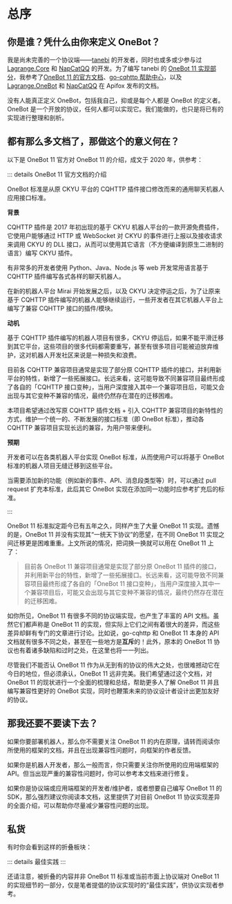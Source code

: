 # 总序

## 你是谁？凭什么由你来定义 OneBot？

我是尚未完善的一个协议端——[tanebi](https://github.com/tanebijs/tanebi) 的开发者，同时也或多或少参与过 [Lagrange.Core](https://github.com/LagrangeDev/Lagrange.Core) 和 [NapCatQQ](https://github.com/NapNeko/NapCatQQ) 的开发。为了编写 tanebi 的 [OneBot 11 实现部分](https://github.com/tanebijs/tanebi/tree/main/packages/app)，我参考了[OneBot 11 的官方文档](https://11.onebot.dev/)、[go-cqhttp 帮助中心](https://docs.go-cqhttp.org/)，以及 [Lagrange.OneBot](https://lagrange-onebot.apifox.cn/) 和 [NapCatQQ](https://napcat.apifox.cn/) 在 Apifox 发布的文档。

没有人能真正定义 OneBot，包括我自己，抑或是每个人都是 OneBot 的定义者。OneBot 是一个开放的协议，任何人都可以实现它。我们能做的，也只是将已有的实现进行整理和剖析。

## 都有那么多文档了，那做这个的意义何在？

以下是 OneBot 11 官方对 OneBot 11 的介绍，成文于 2020 年，供参考：

::: details OneBot 11 官方文档的介绍

OneBot 标准是从原 CKYU 平台的 CQHTTP 插件接口修改而来的通用聊天机器人应用接口标准。

**背景**

CQHTTP 插件是 2017 年初出现的基于 CKYU 机器人平台的一款开源免费插件，它使用户能够通过 HTTP 或 WebSocket 对 CKYU 的事件进行上报以及接收请求来调用 CKYU 的 DLL 接口，从而可以使用其它语言（不方便编译到原生二进制的语言）编写 CKYU 插件。

有非常多的开发者使用 Python、Java、Node.js 等 web 开发常用语言基于 CQHTTP 插件编写各式各样的聊天机器人。

在新的机器人平台 Mirai 开始发展之后，以及 CKYU 决定停运之后，为了让原来基于 CQHTTP 插件编写的机器人能够继续运行，一些开发者在其它机器人平台上编写了兼容 CQHTTP 接口的插件/模块。

**动机**

基于 CQHTTP 插件编写的机器人项目有很多，CKYU 停运后，如果不能平滑迁移到其它平台，这些项目的很多代码都需要重写，甚至有很多项目可能被迫放弃维护，这对机器人开发社区来说是一种损失和浪费。

目前各 CQHTTP 兼容项目通常是实现了部分原 CQHTTP 插件的接口，并利用新平台的特性，新增了一些拓展接口。长远来看，这可能导致不同兼容项目最终形成了各自的「CQHTTP 接口变种」，当用户深度接入其中一个兼容项目后，可能又会出现与其它变种不兼容的情况，最终仍然存在潜在的迁移困难。

本项目希望通过改写原 CQHTTP 插件文档 + 引入 CQHTTP 兼容项目的新特性的方式，维护一个统一的、不断发展的接口标准（即 OneBot 标准），推动各 CQHTTP 兼容项目实现长远的兼容，为用户带来便利。

**预期**

开发者可以在各类机器人平台实现 OneBot 标准，从而使用户可以将基于 OneBot 标准的机器人项目无缝迁移到这些平台。

当需要添加新的功能（例如新的事件、API、消息段类型等）时，可以通过 pull request 扩充本标准，此后其它 OneBot 实现在添加同一功能时应参考扩充后的标准。

:::

OneBot 11 标准拟定距今已有五年之久，同样产生了大量 OneBot 11 实现。遗憾的是，OneBot 11 并没有实现其“一统天下协议”的愿望，在不同 OneBot 11 实现之间迁移更是困难重重。上文所说的情况，把词换一换就可以用在 OneBot 11 上了：

> 目前各 OneBot 11 兼容项目通常是实现了部分原 OneBot 11 插件的接口，并利用新平台的特性，新增了一些拓展接口。长远来看，这可能导致不同兼容项目最终形成了各自的「OneBot 11 接口变种」，当用户深度接入其中一个兼容项目后，可能又会出现与其它变种不兼容的情况，最终仍然存在潜在的迁移困难。

如你所见，OneBot 11 有很多不同的协议端实现，也产生了丰富的 API 文档。虽然它们都声称是 OneBot 11 的实现，但实际上它们之间有着很大的差异，而这些差异却鲜有专门的文章进行讨论。比如说，go-cqhttp 和 OneBot 11 本身的 API 文档就有很多不同之处，甚至在一些地方是**互斥**的！此外，原本的 OneBot 11 协议也有着诸多缺陷和过时之处，在这里也将一一列出。

尽管我们不能否认 OneBot 11 作为从无到有的协议的伟大之处，也很难撼动它在今日的地位，但必须承认，OneBot 11 远非完美。我们希望通过这个文档，对 OneBot 11 的现状进行一个全面的梳理和总结，帮助更多人了解 OneBot 11 并且编写兼容性更好的 OneBot 实现，同时也鞭策未来的协议设计者设计出更加友好的协议。

## 那我还要不要读下去？

如果你要部署机器人，那么你不需要关注 OneBot 11 的内在原理，请转而阅读你所使用的框架的文档，并且在出现兼容性问题时，向框架的作者反馈。

如果你是机器人开发者，那么一般而言，你只需要关注你所使用的应用端框架的 API。但当出现严重的兼容性问题时，你可以参考本文档来进行修复。

如果你是协议端或应用端框架的开发者/维护者，或者想要自己编写 OneBot 11 的 SDK，那么强烈建议你阅读本文档，这里提供了对目前 OneBot 11 协议实现差异的全面介绍，可以帮助你尽量减少兼容性问题的出现。

## 私货

有时你会看到这样的折叠板块：

::: details 最佳实践
:::

还请注意，被折叠的内容并非 OneBot 11 标准或当前市面上协议端对 OneBot 11 的实现细节的一部分，仅是笔者提倡的协议实现时的“最佳实践”，供协议实现者参考。
